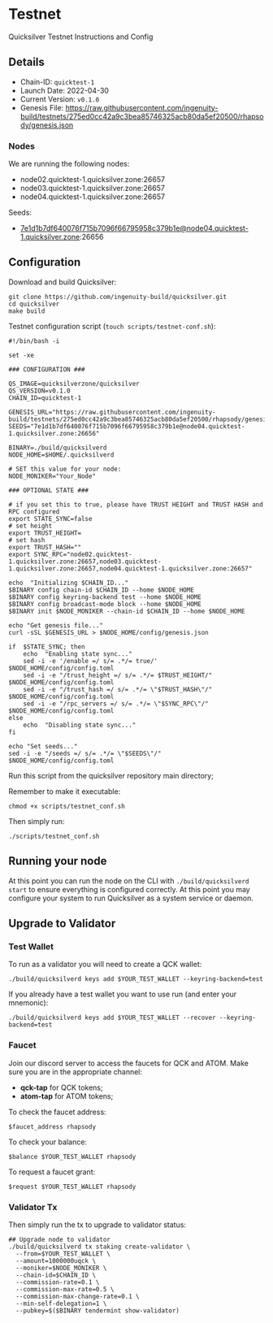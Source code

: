# Testnet
Quicksilver Testnet Instructions and Config

## Details

 - Chain-ID: `quicktest-1`
 - Launch Date: 2022-04-30
 - Current Version: `v0.1.0`
 - Genesis File: https://raw.githubusercontent.com/ingenuity-build/testnets/275ed0cc42a9c3bea85746325acb80da5ef20500/rhapsody/genesis.json

### Nodes
We are running the following nodes:

 - node02.quicktest-1.quicksilver.zone:26657
 - node03.quicktest-1.quicksilver.zone:26657
 - node04.quicktest-1.quicksilver.zone:26657

Seeds:

 - 7e1d1b7df640076f715b7096f66795958c379b1e@node04.quicktest-1.quicksilver.zone:26656

## Configuration

Download and build Quicksilver:

    git clone https://github.com/ingenuity-build/quicksilver.git
    cd quicksilver
    make build

Testnet configuration script (`touch scripts/testnet-conf.sh`):

    #!/bin/bash -i
    
    set -xe
    
    ### CONFIGURATION ###
    
    QS_IMAGE=quicksilverzone/quicksilver
    QS_VERSION=v0.1.0
    CHAIN_ID=quicktest-1
    
    GENESIS_URL="https://raw.githubusercontent.com/ingenuity-build/testnets/275ed0cc42a9c3bea85746325acb80da5ef20500/rhapsody/genesis.json"
    SEEDS="7e1d1b7df640076f715b7096f66795958c379b1e@node04.quicktest-1.quicksilver.zone:26656"
    
    BINARY=./build/quicksilverd
    NODE_HOME=$HOME/.quicksilverd
    
    # SET this value for your node:
    NODE_MONIKER="Your_Node"
    
    ### OPTIONAL STATE ###
    
    # if you set this to true, please have TRUST HEIGHT and TRUST HASH and RPC configured
    export STATE_SYNC=false
    # set height
    export TRUST_HEIGHT=
    # set hash
    export TRUST_HASH=""
    export SYNC_RPC="node02.quicktest-1.quicksilver.zone:26657,node03.quicktest-1.quicksilver.zone:26657,node04.quicktest-1.quicksilver.zone:26657"
    
    echo  "Initializing $CHAIN_ID..."
    $BINARY config chain-id $CHAIN_ID --home $NODE_HOME
    $BINARY config keyring-backend test --home $NODE_HOME
    $BINARY config broadcast-mode block --home $NODE_HOME
    $BINARY init $NODE_MONIKER --chain-id $CHAIN_ID --home $NODE_HOME
    
    echo "Get genesis file..."
    curl -sSL $GENESIS_URL > $NODE_HOME/config/genesis.json
    
    if  $STATE_SYNC; then
        echo  "Enabling state sync..."
        sed -i -e '/enable =/ s/= .*/= true/'  $NODE_HOME/config/config.toml
        sed -i -e "/trust_height =/ s/= .*/= $TRUST_HEIGHT/"  $NODE_HOME/config/config.toml
        sed -i -e "/trust_hash =/ s/= .*/= \"$TRUST_HASH\"/"  $NODE_HOME/config/config.toml
        sed -i -e "/rpc_servers =/ s/= .*/= \"$SYNC_RPC\"/"  $NODE_HOME/config/config.toml
    else
        echo  "Disabling state sync..."
    fi
    
    echo "Set seeds..."
    sed -i -e "/seeds =/ s/= .*/= \"$SEEDS\"/"  $NODE_HOME/config/config.toml

Run this script from the quicksilver repository main directory;

Remember to make it executable:

    chmod +x scripts/testnet_conf.sh

Then simply run:

    ./scripts/testnet_conf.sh

## Running your node
At this point you can run the node on the CLI with `./build/quicksilverd start` to ensure everything is configured correctly. At this point you may configure your system to run Quicksilver as a system service or daemon.

## Upgrade to Validator

### Test Wallet
To run as a validator you will need to create a QCK wallet:

    ./build/quicksilverd keys add $YOUR_TEST_WALLET --keyring-backend=test

If you already have a test wallet you want to use run (and enter your mnemonic):

    ./build/quicksilverd keys add $YOUR_TEST_WALLET --recover --keyring-backend=test

### Faucet

Join our discord server to access the faucets for QCK and ATOM. Make sure you are in the appropriate channel:

 - **qck-tap** for QCK tokens;
 - **atom-tap** for ATOM tokens;

To check the faucet address:

    $faucet_address rhapsody

To check your balance:

    $balance $YOUR_TEST_WALLET rhapsody

To request a faucet grant:

    $request $YOUR_TEST_WALLET rhapsody

### Validator Tx

Then simply run the tx to upgrade to validator status:

    ## Upgrade node to validator
    ./build/quicksilverd tx staking create-validator \
      --from=$YOUR_TEST_WALLET \
      --amount=1000000uqck \
      --moniker=$NODE_MONIKER \
      --chain-id=$CHAIN_ID \
      --commission-rate=0.1 \
      --commission-max-rate=0.5 \
      --commission-max-change-rate=0.1 \
      --min-self-delegation=1 \
      --pubkey=$($BINARY tendermint show-validator)
